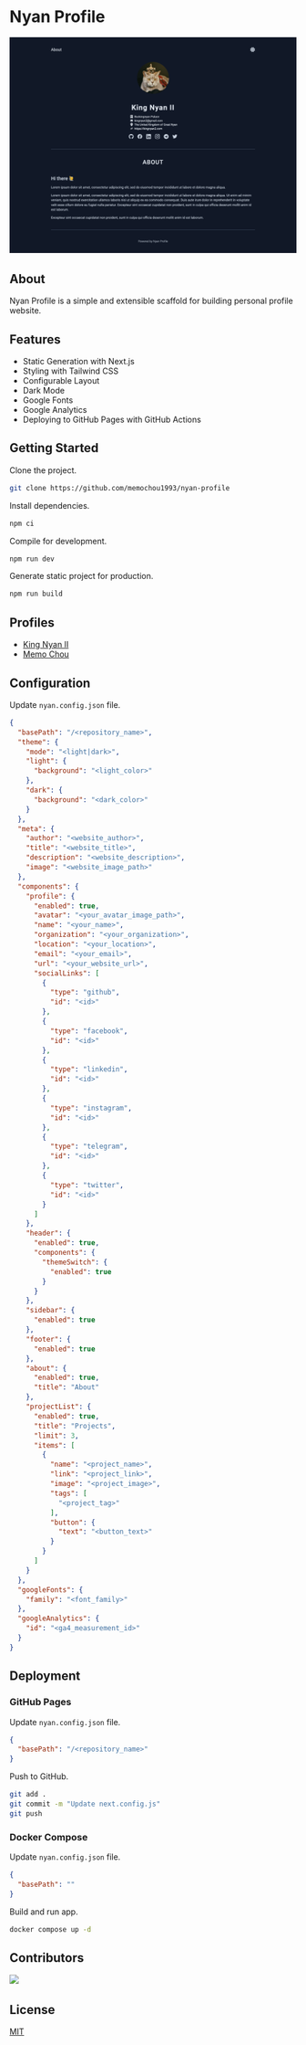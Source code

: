 # Nyan Profile

![Dark Theme](demo.png)

## About

Nyan Profile is a simple and extensible scaffold for building personal profile website.

## Features

- Static Generation with Next.js
- Styling with Tailwind CSS
- Configurable Layout
- Dark Mode
- Google Fonts
- Google Analytics
- Deploying to GitHub Pages with GitHub Actions

## Getting Started

Clone the project.

```bash
git clone https://github.com/memochou1993/nyan-profile
```

Install dependencies.

```bash
npm ci
```

Compile for development.

```bash
npm run dev
```

Generate static project for production.

```bash
npm run build
```

## Profiles

- [King Nyan II](https://memochou1993.github.io/nyan-profile/)
- [Memo Chou](https://profile.epoch.tw)

## Configuration

Update `nyan.config.json` file.

```json
{
  "basePath": "/<repository_name>",
  "theme": {
    "mode": "<light|dark>",
    "light": {
      "background": "<light_color>"
    },
    "dark": {
      "background": "<dark_color>"
    }
  },
  "meta": {
    "author": "<website_author>",
    "title": "<website_title>",
    "description": "<website_description>",
    "image": "<website_image_path>"
  },
  "components": {
    "profile": {
      "enabled": true,
      "avatar": "<your_avatar_image_path>",
      "name": "<your_name>",
      "organization": "<your_organization>",
      "location": "<your_location>",
      "email": "<your_email>",
      "url": "<your_website_url>",
      "socialLinks": [
        {
          "type": "github",
          "id": "<id>"
        },
        {
          "type": "facebook",
          "id": "<id>"
        },
        {
          "type": "linkedin",
          "id": "<id>"
        },
        {
          "type": "instagram",
          "id": "<id>"
        },
        {
          "type": "telegram",
          "id": "<id>"
        },
        {
          "type": "twitter",
          "id": "<id>"
        }
      ]
    },
    "header": {
      "enabled": true,
      "components": {
        "themeSwitch": {
          "enabled": true
        }
      }
    },
    "sidebar": {
      "enabled": true
    },
    "footer": {
      "enabled": true
    },
    "about": {
      "enabled": true,
      "title": "About"
    },
    "projectList": {
      "enabled": true,
      "title": "Projects",
      "limit": 3,
      "items": [
        {
          "name": "<project_name>",
          "link": "<project_link>",
          "image": "<project_image>",
          "tags": [
            "<project_tag>"
          ],
          "button": {
            "text": "<button_text>"
          }
        }
      ]
    }
  },
  "googleFonts": {
    "family": "<font_family>"
  },
  "googleAnalytics": {
    "id": "<ga4_measurement_id>"
  }
}
```

## Deployment

### GitHub Pages

Update `nyan.config.json` file.

```json
{
  "basePath": "/<repository_name>"
}
```

Push to GitHub.

```bash
git add .
git commit -m "Update next.config.js"
git push
```

### Docker Compose

Update `nyan.config.json` file.

```json
{
  "basePath": ""
}
```

Build and run app.

```bash
docker compose up -d
```

## Contributors

<a href="https://github.com/memochou1993/nyan-profile/graphs/contributors">
  <img src="https://contrib.rocks/image?repo=memochou1993/nyan-profile" width="50" />
</a>

## License

[MIT](LICENSE)

